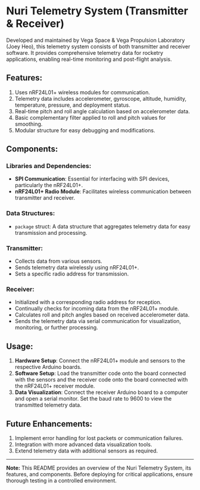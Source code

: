 # Nuri Telemetry System (Transmitter & Receiver)

Developed and maintained by Vega Space & Vega Propulsion Laboratory (Joey Heo), this telemetry system consists of both transmitter and receiver software. It provides comprehensive telemetry data for rocketry applications, enabling real-time monitoring and post-flight analysis.

## Features:
1. Uses nRF24L01+ wireless modules for communication.
2. Telemetry data includes accelerometer, gyroscope, altitude, humidity, temperature, pressure, and deployment status.
3. Real-time pitch and roll angle calculation based on accelerometer data.
4. Basic complementary filter applied to roll and pitch values for smoothing.
5. Modular structure for easy debugging and modifications.

## Components:

### Libraries and Dependencies:
- **SPI Communication**: Essential for interfacing with SPI devices, particularly the nRF24L01+.
- **nRF24L01+ Radio Module**: Facilitates wireless communication between transmitter and receiver.

### Data Structures:
- `package` struct: A data structure that aggregates telemetry data for easy transmission and processing.

### Transmitter:
- Collects data from various sensors.
- Sends telemetry data wirelessly using nRF24L01+.
- Sets a specific radio address for transmission.
  
### Receiver:
- Initialized with a corresponding radio address for reception.
- Continually checks for incoming data from the nRF24L01+ module.
- Calculates roll and pitch angles based on received accelerometer data.
- Sends the telemetry data via serial communication for visualization, monitoring, or further processing.

## Usage:

1. **Hardware Setup**: Connect the nRF24L01+ module and sensors to the respective Arduino boards.
2. **Software Setup**: Load the transmitter code onto the board connected with the sensors and the receiver code onto the board connected with the nRF24L01+ receiver module.
3. **Data Visualization**: Connect the receiver Arduino board to a computer and open a serial monitor. Set the baud rate to 9600 to view the transmitted telemetry data.

## Future Enhancements:
1. Implement error handling for lost packets or communication failures.
2. Integration with more advanced data visualization tools.
3. Extend telemetry data with additional sensors as required.

---

**Note:** This README provides an overview of the Nuri Telemetry System, its features, and components. Before deploying for critical applications, ensure thorough testing in a controlled environment.
